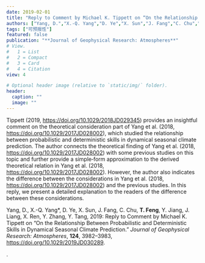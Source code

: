 ```yaml
---
date: 2019-02-01
title: "Reply to Comment by Michael K. Tippett on “On the Relationship Between Probabilistic and Deterministic Skills in Dynamical Seasonal Climate Prediction.”"
authors: ["Yang, D.","X.-Q. Yang","D. Ye","X. Sun","J. Fang","C. Chu","T. Feng","Y. Jiang","J. Liang","X. Ren","Y. Zhang","Y. Tang"]
tags: ["可预报性"]
featured: false
publication: "**Journal of Geophysical Research: Atmospheres**"
# View.
#   1 = List
#   2 = Compact
#   3 = Card
#   4 = Citation
view: 4

# Optional header image (relative to `static/img/` folder).
header:
  caption: ""
  image: ""
---
```


Tippett (2019, https://doi.org/10.1029/2018JD029345) provides an insightful comment on the theoretical consideration part of Yang et al. (2018, https://doi.org/10.1029/2017JD028002), which studied the relationship between probabilistic and deterministic skills in dynamical seasonal climate prediction. The author connects the theoretical finding of Yang et al. (2018, https://doi.org/10.1029/2017JD028002) with some previous studies on this topic and further provide a simple‐form approximation to the derived theoretical relation in Yang et al. (2018, https://doi.org/10.1029/2017JD028002). However, the author also indicates the difference between the considerations in Yang et al. (2018, https://doi.org/10.1029/2017JD028002) and the previous studies. In this reply, we present a detailed explanation to the readers of the difference between these considerations.

Yang, D., X.-Q. Yang\*, D. Ye, X. Sun, J. Fang, C. Chu, **T. Feng**, Y. Jiang, J. Liang, X. Ren, Y. Zhang, Y. Tang, 2019: Reply to Comment by Michael K. Tippett on “On the Relationship Between Probabilistic and Deterministic Skills in Dynamical Seasonal Climate Prediction.” *Journal of Geophysical Research: Atmospheres*, **124**, 3982–3983, https://doi.org/10.1029/2019JD030289.





.

